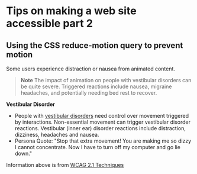 ﻿# Tips on making a web site accessible part 2

## Using the CSS reduce-motion query to prevent motion

Some users experience distraction or nausea from animated content.

> **Note**
> The impact of animation on people with vestibular disorders can be quite severe. Triggered reactions include nausea, migraine headaches, and potentially needing bed rest to recover.

**Vestibular Disorder**

- People with [vestibular disorders](https://vestibular.org/) need control over movement triggered by interactions. Non-essential movement can trigger vestibular disorder reactions. Vestibular (inner ear) disorder reactions include distraction, dizziness, headaches and nausea.
- Persona Quote: "Stop that extra movement! You are making me so dizzy I cannot concentrate. Now I have to turn off my computer and go lie down."

Information above is from [WCAG 2.1 Techniques](https://www.w3.org/WAI/WCAG21/Techniques/css/C39)



